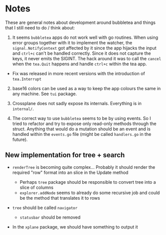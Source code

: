 # Notes

These are general notes about development around bubbletea and things that I still need to do / think about:

1. It seems `bubbletea` apps do not work well with go routines. When using error groups together with it to
implement the watcher, the `signal.NotifyContext` got affected by it since the app hijacks the input and `ctrl+c`
can't be handled correctly. Since it does not capture the keys, it never emits the SIGINT.
The hack around it was to call the `cancel` when the `tea.Quit` happens and handle `ctrl+c` within the tea app.
  - Fix was released in more recent versions with the introduction of `tea.Interrupt`

2. base16 colors can be used as a way to keep the app colours the same in any machine. See `tui` package.

3. Crossplane does not sadly expose its internals. Everything is in `internal/`.

4. The correct way to use `bubbletea` seems to be by using events. So I tried to refactor and try to expose
only read-only methods through the struct. Anything that would do a mutation should be an event and is handled
within the `events.go` file (might be called `handlers.go` in the future).


## New implementation for tree + search

- `renderTree` is becoming quite complex... Probably it should render the required "row" format into an slice in the Update method
  - Perhaps `tree` package should be responsible to convert tree into a slice of columns
  - `explorer.addNode` seems to already do some recursive job and could be the method that translates it to rows
- `tree` should be called `navigator`
  - `statusbar` should be removed

- In the `xplane` package, we should have something to output it
